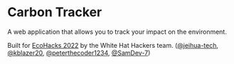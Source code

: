 # Carbon Tracker
A web application that allows you to track your impact on the environment.

Built for [EcoHacks 2022](https://www.ecohacks.net/) by the White Hat Hackers team. ([@jeihua-tech](https://github.com/jehua-tech), [@kblazer20](https://github.com/kblazer20), [@peterthecoder1234](https://github.com/peterthecoder1234), [@SamDev-7](https://github/com/SamDev-7)) 
